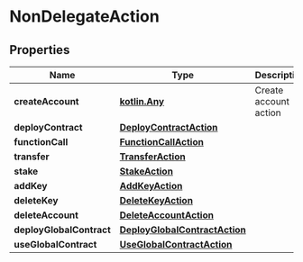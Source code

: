 
# NonDelegateAction

## Properties
| Name | Type | Description | Notes |
| ------------ | ------------- | ------------- | ------------- |
| **createAccount** | [**kotlin.Any**](.md) | Create account action |  |
| **deployContract** | [**DeployContractAction**](DeployContractAction.md) |  |  |
| **functionCall** | [**FunctionCallAction**](FunctionCallAction.md) |  |  |
| **transfer** | [**TransferAction**](TransferAction.md) |  |  |
| **stake** | [**StakeAction**](StakeAction.md) |  |  |
| **addKey** | [**AddKeyAction**](AddKeyAction.md) |  |  |
| **deleteKey** | [**DeleteKeyAction**](DeleteKeyAction.md) |  |  |
| **deleteAccount** | [**DeleteAccountAction**](DeleteAccountAction.md) |  |  |
| **deployGlobalContract** | [**DeployGlobalContractAction**](DeployGlobalContractAction.md) |  |  |
| **useGlobalContract** | [**UseGlobalContractAction**](UseGlobalContractAction.md) |  |  |



